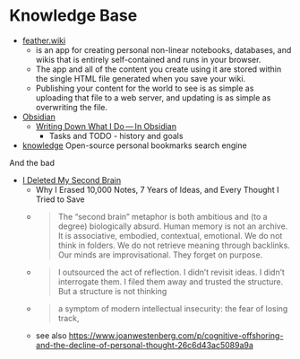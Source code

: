 Knowledge Base
==============

* [feather.wiki](https://feather.wiki/)
    * is an app for creating personal non-linear notebooks, databases, and wikis that is entirely self-contained and runs in your browser. 
    * The app and all of the content you create using it are stored within the single HTML file generated when you save your wiki. 
    * Publishing your content for the world to see is as simple as uploading that file to a web server, and updating is as simple as overwriting the file.
* [Obsidian]()
    * [Writing Down What I Do — In Obsidian](https://v5.chriskrycho.com/journal/writing-down-what-i-do-in-obsidian/)
        * Tasks and TODO - history and goals
* [knowledge](https://github.com/raphaelsty/knowledge)  Open-source personal bookmarks search engine 

And the bad
* [I Deleted My Second Brain](https://www.joanwestenberg.com/p/i-deleted-my-second-brain)
    * Why I Erased 10,000 Notes, 7 Years of Ideas, and Every Thought I Tried to Save
    * > The “second brain” metaphor is both ambitious and (to a degree) biologically absurd. Human memory is not an archive. It is associative, embodied, contextual, emotional. We do not think in folders. We do not retrieve meaning through backlinks. Our minds are improvisational. They forget on purpose.
    * > I outsourced the act of reflection. I didn’t revisit ideas. I didn’t interrogate them. I filed them away and trusted the structure. But a structure is not thinking
    * > a symptom of modern intellectual insecurity: the fear of losing track,
    * see also https://www.joanwestenberg.com/p/cognitive-offshoring-and-the-decline-of-personal-thought-26c6d43ac5089a9a
